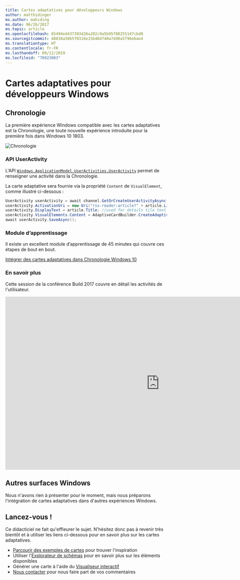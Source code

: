 ```yaml
---
title: Cartes adaptatives pour développeurs Windows
author: matthidinger
ms.author: mahiding
ms.date: 06/26/2017
ms.topic: article
ms.openlocfilehash: 65494ed437303d26a202c9a5b95f88255147cbd0
ms.sourcegitcommit: 48838a50b5f0316e15b48d740a7dd0a5f96ebae4
ms.translationtype: HT
ms.contentlocale: fr-FR
ms.lasthandoff: 09/12/2019
ms.locfileid: "70923083"
---
```

# <a name="adaptive-cards-for-windows-developers"></a>Cartes adaptatives pour développeurs Windows

## <a name="timeline"></a>Chronologie

La première expérience Windows compatible avec les cartes adaptatives est la Chronologie, une toute nouvelle expérience introduite pour la première fois dans Windows 10 1803. 

![Chronologie](media/windows/timeline.png)

### <a name="useractivity-api"></a>API UserActivity

L'API [`Windows.ApplicationModel.UserActivities.UserActivity`](https://docs.microsoft.com/en-us/uwp/api/windows.applicationmodel.useractivities.useractivity) permet de renseigner une activité dans la Chronologie.

La carte adaptative sera fournie via la propriété `Content` de `VisualElement`, comme illustré ci-dessous :

```csharp
UserActivity userActivity = await channel.GetOrCreateUserActivityAsync(activityId, new HostName("contoso.com"));
userActivity.ActivationUri = new Uri("rss-reader:article?" + article.Link);
userActivity.DisplayText = article.Title; //used for details tile text
userActivity.VisualElements.Content = AdaptiveCardBuilder.CreateAdaptiveCardFromJson(jsonString);
await userActivity.SaveAsync();
```

### <a name="learning-module"></a>Module d’apprentissage

Il existe un excellent module d’apprentissage de 45 minutes qui couvre ces étapes de bout en bout.

[Intégrer des cartes adaptatives dans Chronologie Windows 10](https://docs.microsoft.com/en-us/learn/modules/integrate-app-into-windows-10-timeline/)

### <a name="learn-more"></a>En savoir plus

Cette session de la conférence Build 2017 couvre en détail les activités de l'utilisateur.

<iframe src="https://channel9.msdn.com/Events/Build/2017/B8108/player" width="960" height="540" allowFullScreen frameBorder="0"></iframe>

## <a name="other-windows-surfaces"></a>Autres surfaces Windows
Nous n'avons rien à présenter pour le moment, mais nous préparons l'intégration de cartes adaptatives dans d'autres expériences Windows.

## <a name="dive-in"></a>Lancez-vous !

Ce didacticiel ne fait qu'effleurer le sujet. N'hésitez donc pas à revenir très bientôt et à utiliser les liens ci-dessous pour en savoir plus sur les cartes adaptatives.

* [Parcourir des exemples de cartes](http://adaptivecards.io/samples/) pour trouver l'inspiration
* Utiliser l'[Explorateur de schémas](http://adaptivecards.io/explorer) pour en savoir plus sur les éléments disponibles
* Générer une carte à l'aide du [Visualiseur interactif](http://adaptivecards.io/visualizer/index.html?hostApp=Skype)
* [Nous contacter](http://adaptivecards.io/connect) pour nous faire part de vos commentaires
